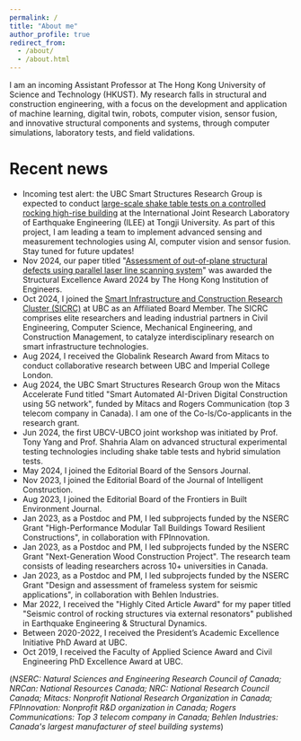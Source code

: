```yaml
---
permalink: /
title: "About me"
author_profile: true
redirect_from: 
  - /about/
  - /about.html
---
```


I am an incoming Assistant Professor at The Hong Kong University of Science and Technology (HKUST). My research falls in structural and construction engineering, with a focus on the development and application of machine learning, digital twin, robots, computer vision, sensor fusion, and innovative structural components and systems, through computer simulations, laboratory tests, and field validations.

<!---Comment go here. This is the front page of a website that is powered by the [Academic Pages template](https://github.com/academicpages/academicpages.github.io) and hosted on GitHub pages. [GitHub pages](https://pages.github.com) is a free service in which websites are built and hosted from code and data stored in a GitHub repository, automatically updating when a new commit is made to the respository. This template was forked from the [Minimal Mistakes Jekyll Theme](https://mmistakes.github.io/minimal-mistakes/) created by Michael Rose, and then extended to support the kinds of content that academics have: publications, talks, teaching, a portfolio, blog posts, and a dynamically-generated CV. You can fork [this repository](https://github.com/academicpages/academicpages.github.io) right now, modify the configuration and markdown files, add your own PDFs and other content, and have your own site for free, with no ads! An older version of this template powers my own personal website at [stuartgeiger.com](http://stuartgeiger.com), which uses [this Github repository](https://github.com/staeiou/staeiou.github.io).-->


Recent news
======
* Incoming test alert: the UBC Smart Structures Research Group is expected to conduct [large-scale shake table tests on a controlled rocking high-rise building](https://smartstructures.civil.ubc.ca/ilee-eerf-collaboration/prototype-building/) at the International Joint Research Laboratory of Earthquake Engineering (ILEE) at Tongji University. As part of this project, I am leading a team to implement advanced sensing and measurement technologies using AI, computer vision and sensor fusion. Stay tuned for future updates!
* Nov 2024, our paper titled "[Assessment of out-of-plane structural defects using parallel laser line scanning system](https://doi.org/10.1111/mice.13102)" was awarded the Structural Excellence Award 2024 by The Hong Kong Institution of Engineers.
* Oct 2024, I joined the [Smart Infrastructure and Construction Research Cluster (SICRC)](https://smartconstruction.apsc.ubc.ca/) at UBC as an Affiliated Board Member. The SICRC comprises elite researchers and leading industrial partners in Civil Engineering, Computer Science, Mechanical Engineering, and Construction Management, to catalyze interdisciplinary research on smart infrastructure technologies.
* Aug 2024, I received the Globalink Research Award from Mitacs to conduct collaborative research between UBC and Imperial College London.
* Aug 2024, the UBC Smart Structures Research Group won the Mitacs Accelerate Fund titled "Smart Automated AI-Driven Digital Construction using 5G network", funded by Mitacs and Rogers Communication (top 3 telecom company in Canada). I am one of the Co-Is/Co-applicants in the research grant.
* Jun 2024, the first UBCV-UBCO joint workshop was initiated by Prof. Tony Yang and Prof. Shahria Alam on advanced structural experimental testing technologies including shake table tests and hybrid simulation tests.
* May 2024, I joined the Editorial Board of the Sensors Journal.
* Nov 2023, I joined the Editorial Board of the Journal of Intelligent Construction.
* Aug 2023, I joined the Editorial Board of the Frontiers in Built Environment Journal.
* Jan 2023, as a Postdoc and PM, I led subprojects funded by the NSERC Grant "High-Performance Modular Tall Buildings Toward Resilient Constructions", in collaboration with FPInnovation.
* Jan 2023, as a Postdoc and PM, I led subprojects funded by the NSERC Grant "Next-Generation Wood Construction Project". The research team consists of leading researchers across 10+ universities in Canada.
* Jan 2023, as a Postdoc and PM, I led subprojects funded by the NSERC Grant "Design and assessment of frameless system for seismic applications", in collaboration with Behlen Industries.
* Mar 2022, I received the "Highly Cited Article Award" for my paper titled "Seismic control of rocking structures via external resonators" published in Earthquake Engineering & Structural Dynamics.
* Between 2020-2022, I received the President’s Academic Excellence Initiative PhD Award at UBC.
* Oct 2019, I received the Faculty of Applied Science Award and Civil Engineering PhD Excellence Award at UBC.

(*NSERC: Natural Sciences and Engineering Research Council of Canada; NRCan: National Resources Canada; NRC: National Research Council Canada; Mitacs: Nonprofit National Research Organization in Canada; FPInnovation: Nonprofit R&D organization in Canada; Rogers Communications: Top 3 telecom company in Canada; Behlen Industries: Canada's largest manufacturer of steel building systems*)




